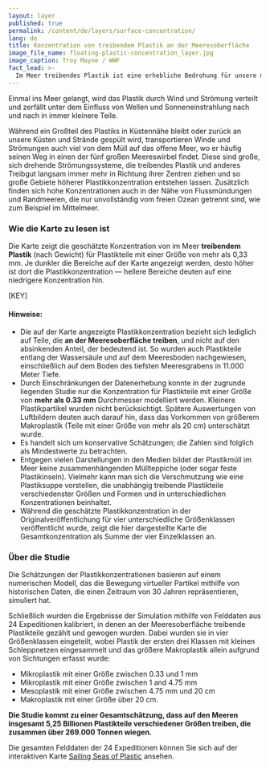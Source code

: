 ```yaml
---
layout: layer
published: true
permalink: /content/de/layers/surface-concentration/
lang: de
title: Konzentration von treibendem Plastik an der Meeresoberfläche
image_file_name: floating-plastic-concentration_layer.jpg
image_caption: Troy Mayne / WWF
fact_lead: >-
  Im Meer treibendes Plastik ist eine erhebliche Bedrohung für unsere marinen Ökosysteme. Seevögel, Fische und Meeressäuger können sich im schwimmenden Plastikmüll verfangen oder diesen mit Nahrung verwechseln und aufnehmen. Giftstoffe können so in die Nahrungsketten gelangen und sich dort anreichern. Das Plastik stellt aber nicht nur eine Gefahr für unsere Umwelt dar, sondern kann auch negative Auswirkungen auf unsere Wirtschaft haben, insbesondere auf den Tourismus und die Fischerei.
---
```


Einmal ins Meer gelangt, wird das Plastik durch Wind und Strömung verteilt und zerfällt unter dem Einfluss von Wellen und Sonneneinstrahlung nach und nach in immer kleinere Teile.

Während ein Großteil des Plastiks in Küstennähe bleibt oder zurück an unsere Küsten und Strände gespült wird, transportieren Winde und Strömungen auch viel von dem Müll auf das offene Meer, wo er häufig seinen Weg in einen der fünf großen Meereswirbel findet. Diese sind große, sich drehende Strömungssysteme, die treibendes Plastik und anderes Treibgut langsam immer mehr in Richtung ihrer Zentren ziehen und so große Gebiete höherer Plastikkonzentration entstehen lassen. Zusätzlich finden sich hohe Konzentrationen auch in der Nähe von Flussmündungen und Randmeeren, die nur unvollständig vom freien Ozean getrennt sind, wie zum Beispiel im Mittelmeer.

### Wie die Karte zu lesen ist

Die Karte zeigt die geschätzte Konzentration von im Meer **treibendem Plastik** (nach Gewicht) für Plastikteile mit einer Größe von mehr als 0,33 mm. Je dunkler die Bereiche auf der Karte angezeigt werden, desto höher ist dort die Plastikkonzentration — hellere Bereiche deuten auf eine niedrigere Konzentration hin.

[KEY]

#### Hinweise:

* Die auf der Karte angezeigte Plastikkonzentration bezieht sich lediglich auf Teile, die **an der Meeresoberfläche treiben**, und nicht auf den absinkenden Anteil, der bedeutend ist. So wurden auch Plastikteile entlang der Wassersäule und auf dem Meeresboden nachgewiesen, einschließlich auf dem Boden des tiefsten Meeresgrabens in 11.000 Meter Tiefe.
* Durch Einschränkungen der Datenerhebung konnte in der zugrunde liegenden Studie nur die Konzentration für Plastikteile mit einer Größe von **mehr als 0.33 mm** Durchmesser modelliert werden. Kleinere Plastikpartikel wurden nicht berücksichtigt. Spätere Auswertungen von Luftbildern deuten auch darauf hin, dass das Vorkommen von größerem Makroplastik (Teile mit einer Größe von mehr als 20 cm) unterschätzt wurde.
* Es handelt sich um konservative Schätzungen; die Zahlen sind folglich als Mindestwerte zu betrachten.
* Entgegen vielen Darstellungen in den Medien bildet der Plastikmüll im Meer keine zusammenhängenden Müllteppiche (oder sogar feste Plastikinseln). Vielmehr kann man sich die Verschmutzung wie eine Plastiksuppe vorstellen, die unabhängig treibende Plastikteile verschiedenster Größen und Formen und in unterschiedlichen Konzentrationen beinhaltet.
* Während die geschätzte Plastikkonzentration in der Originalveröffentlichung für vier unterschiedliche Größenklassen veröffentlicht wurde, zeigt die hier dargestellte Karte die Gesamtkonzentration als Summe der vier Einzelklassen an.

### Über die Studie

Die Schätzungen der Plastikkonzentrationen basieren auf einem numerischen Modell, das die Bewegung virtueller Partikel mithilfe von historischen Daten, die einen Zeitraum von 30 Jahren repräsentieren, simuliert hat.  

Schließlich wurden die Ergebnisse der Simulation mithilfe von Felddaten aus 24 Expeditionen kalibriert, in denen an der Meeresoberfläche treibende Plastikteile gezählt und gewogen wurden. Dabei wurden sie in vier Größenklassen eingeteilt, wobei Plastik der ersten drei Klassen mit kleinen Schleppnetzen eingesammelt und das größere Makroplastik allein aufgrund von Sichtungen erfasst wurde:

* Mikroplastik mit einer Größe zwischen 0.33 und 1 mm
* Mikroplastik mit einer Größe zwischen 1 and 4.75 mm
* Mesoplastik mit einer Größe zwischen 4.75 mm und 20 cm
* Makroplastik mit einer Größe über 20 cm.

**Die Studie kommt zu einer Gesamtschätzung, dass auf den Meeren insgesamt 5,25 Billionen Plastikteile verschiedener Größen treiben, die zusammen über 269.000 Tonnen wiegen.**

Die gesamten Felddaten der 24 Expeditionen können Sie sich auf der interaktiven Karte [Sailing Seas of Plastic](http://app.dumpark.com/seas-of-plastic-2/) ansehen.
